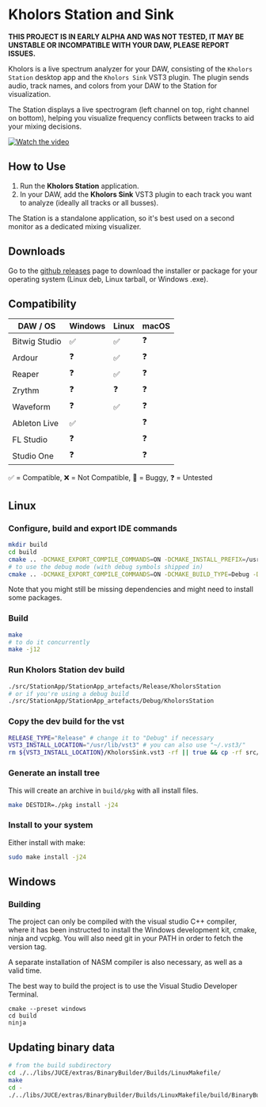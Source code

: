 # Kholors Station and Sink

**THIS PROJECT IS IN EARLY ALPHA AND WAS NOT TESTED, IT MAY BE UNSTABLE OR INCOMPATIBLE WITH YOUR DAW, PLEASE REPORT ISSUES.**

Kholors is a live spectrum analyzer for your DAW, consisting of the `Kholors Station` desktop app and the `Kholors Sink` VST3 plugin. The plugin sends audio, track names, and colors from your DAW to the Station for visualization.

The Station displays a live spectrogram (left channel on top, right channel on bottom), helping you visualize frequency conflicts between tracks to aid your mixing decisions.

[![Watch the video](https://img.youtube.com/vi/9gL8FKBfXtc/maxresdefault.jpg)](https://youtu.be/9gL8FKBfXtc)

## How to Use

1.  Run the **Kholors Station** application.
2.  In your DAW, add the **Kholors Sink** VST3 plugin to each track you want to analyze (ideally all tracks or all busses).

The Station is a standalone application, so it's best used on a second monitor as a dedicated mixing visualizer.

## Downloads

Go to the [github releases](https://github.com/QuentinFAIDIDE/KholorsStation/releases) page to download the installer or package for your operating system (Linux deb, Linux tarball, or Windows .exe).

## Compatibility

| DAW / OS      | Windows | Linux | macOS |
| ------------- | ------- | ----- | ----- |
| Bitwig Studio | ✅      | ✅    | ❓    |
| Ardour        | ❓      | ✅    | ❓    |
| Reaper        | ❓      | ✅    | ❓    |
| Zrythm        | ❓      | ❓    | ❓    |
| Waveform      | ❓      | ✅    | ❓    |
| Ableton Live  | ✅      |       | ❓    |
| FL Studio     | ❓      |       | ❓    |
| Studio One    | ❓      |       | ❓    |

✅ = Compatible, ❌ = Not Compatible, 🐞 = Buggy, ❓ = Untested

## Linux

### Configure, build and export IDE commands

```bash
mkdir build
cd build
cmake .. -DCMAKE_EXPORT_COMPILE_COMMANDS=ON -DCMAKE_INSTALL_PREFIX=/usr -DCMAKE_BUILD_TYPE=Release
# to use the debug mode (with debug symbols shipped in)
cmake .. -DCMAKE_EXPORT_COMPILE_COMMANDS=ON -DCMAKE_BUILD_TYPE=Debug -DCMAKE_INSTALL_PREFIX=/usr
```

Note that you might still be missing dependencies and might need to install some packages.

### Build

```bash
make
# to do it concurrently
make -j12
```

### Run Kholors Station dev build

```bash
./src/StationApp/StationApp_artefacts/Release/KholorsStation
# or if you're using a debug build
./src/StationApp/StationApp_artefacts/Debug/KholorsStation
```

### Copy the dev build for the vst

```bash
RELEASE_TYPE="Release" # change it to "Debug" if necessary
VST3_INSTALL_LOCATION="/usr/lib/vst3" # you can also use "~/.vst3/"
rm ${VST3_INSTALL_LOCATION}/KholorsSink.vst3 -rf || true && cp -rf src/SinkPlugin/SinkPlugin_artefacts/${RELEASE_TYPE}/VST3/KholorsSink.vst3 ${VST3_INSTALL_LOCATION}/KholorsSink.vst3
```

### Generate an install tree

This will create an archive in `build/pkg` with all install files.

```bash
make DESTDIR=./pkg install -j24
```

### Install to your system

Either install with make:

```bash
sudo make install -j24
```

## Windows

### Building

The project can only be compiled with the visual studio C++ compiler, where it has been
instructed to install the Windows development kit, cmake, ninja and vcpkg. You will also need
git in your PATH in order to fetch the version tag.

A separate installation of NASM compiler is also necessary, as well as a valid time.

The best way to build the project is to use the Visual Studio Developer Terminal.

```
cmake --preset windows
cd build
ninja
```

## Updating binary data

```bash
# from the build subdirectory
cd ./../libs/JUCE/extras/BinaryBuilder/Builds/LinuxMakefile/
make
cd -
./../libs/JUCE/extras/BinaryBuilder/Builds/LinuxMakefile/build/BinaryBuilder ../src/GUIData ../src/GUIToolkit GUIData
```
